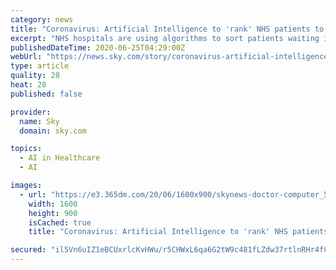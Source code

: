 ```yaml
---
category: news
title: "Coronavirus: Artificial Intelligence to 'rank' NHS patients to help clear post-COVID backlog"
excerpt: "NHS hospitals are using algorithms to sort patients waiting in the vast backlog of appointments caused by coronavirus, Sky News has learned. Officials have warned the number waiting could reach 10 million by Christmas."
publishedDateTime: 2020-06-25T04:29:00Z
webUrl: "https://news.sky.com/story/coronavirus-artificial-intelligence-to-rank-nhs-patients-to-help-clear-post-covid-backlog-12014339"
type: article
quality: 28
heat: 28
published: false

provider:
  name: Sky
  domain: sky.com

topics:
  - AI in Healthcare
  - AI

images:
  - url: "https://e3.365dm.com/20/06/1600x900/skynews-doctor-computer_5022123.jpg?20200625005218"
    width: 1600
    height: 900
    isCached: true
    title: "Coronavirus: Artificial Intelligence to 'rank' NHS patients to help clear post-COVID backlog"

secured: "il5Vn6uIZ1eBCUxrlcKvHWu/r5CHWxL6qa6G2tW9c481fLZdw37rtlnRHr4fCqg3mcLWCKiwa7ziTXUIsKQQP+/uuqF0jR0RZAtjm0eXaLQMW4/uDPU/h6HsYYZyz81NiHBNKhak5HTmY9nAjszac43BOodJ9j6ZZ+eO3xjP3gpVJv7kHbGL7FFq0GTl20gi0Y2s2d3b9xkfh7sl5VZ07uGVaeuIPbcQ4IKSnZ3eEX3CoP3rxArCl3ABCVYaaTPzm/xpDgAoZJFUxaNfHmj7zgJk92Na3lYt0IBKMF3RHCbrnGDqxVoqLVlJbXl8ZhfFbG1HdPea86QbHLq1tg41xQ==;O6doSLKOVhzCrhB9F0a7FA=="
---
```


